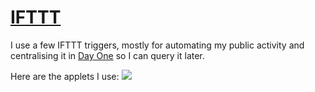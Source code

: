 # [IFTTT](https://ifttt.com)
I use a few IFTTT triggers, mostly for automating my public activity and centralising it in [Day One](../macOS/apps/day-one.md) so I can query it later.

Here are the applets I use:
![](https://i.imgur.com/NZcJXYP.png)